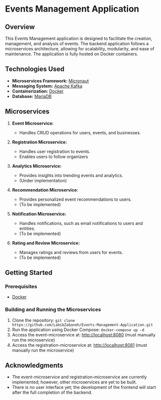 # Events Management Application

## Overview

This Events Management application is designed to facilitate the creation, management, and analysis of events. The backend application follows a microservices architecture, allowing for scalability, modularity, and ease of maintenance. The application is fully hosted on Docker containers.

## Technologies Used

- **Microservices Framework:** [Micronaut](https://micronaut.io/)
- **Messaging System:** [Apache Kafka](https://kafka.apache.org/)
- **Containerization:** [Docker](https://www.docker.com/)
- **Database:** [MariaDB](https://mariadb.org/)

## Microservices

1. **Event Microservice:**
   - Handles CRUD operations for users, events, and businesses.

2. **Registration Microservice:**
   - Handles user registration to events.
   - Enables users to follow organizers

3. **Analytics Microservice:**
   - Provides insights into trending events and analytics.
   - (Under implementation)

4. **Recommendation Microservice:**
   - Provides personalized event recommendations to users.
   - (To be implemented)

6. **Notification Microservice:**
   - Handles notifications, such as email notifications to users and entities.
   - (To be implemented)

7. **Rating and Review Microservice:**
   - Manages ratings and reviews from users for events.
   - (To be implemented)
  
## Getting Started

### Prerequisites

- [Docker](https://www.docker.com/)

### Building and Running the Microservices

1. Clone the repository: `git clone https://github.com/LabibZabaneh/Events-Management-Application.git`
2. Run the application using Docker Compose: `docker-compose up -d`
3. Access the event-microservice at: [http://localhost:8080](http://localhost:8080) (must manually run the microservice)
4. Access the registration-microservice at: [http://localhost:8081](http://localhost:8081) (must manually run the microservice)

## Acknowledgments

- The event-microservice and registration-microservice are currently implemented; however, other microservices are yet to be built.
- There is no user interface yet; the development of the frontend will start after the full completion of the backend.
